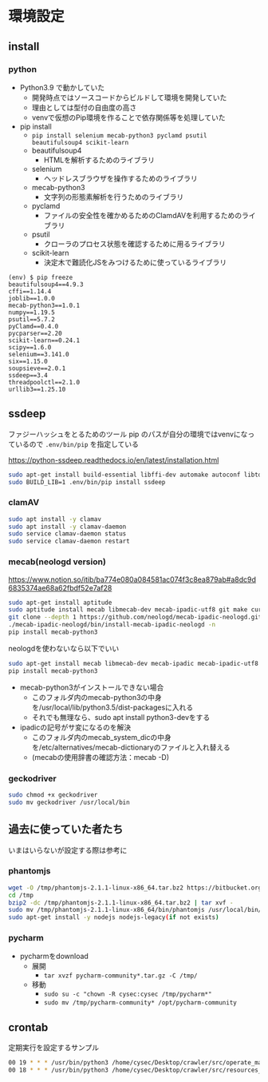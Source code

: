 # 環境設定

## install

### python

- Python3.9 で動かしていた
  - 開発時点ではソースコードからビルドして環境を開発していた
  - 理由としては型付の自由度の高さ
  - venvで仮想のPip環境を作ることで依存関係等を処理していた
- pip install
  - `pip install selenium mecab-python3 pyclamd psutil beautifulsoup4 scikit-learn`
  - beautifulsoup4
    - HTMLを解析するためのライブラリ
  - selenium
    - ヘッドレスブラウザを操作するためのライブラリ
  - mecab-python3
    - 文字列の形態素解析を行うためのライブラリ
  - pyclamd
    - ファイルの安全性を確かめるためのClamdAVを利用するためのライブラリ
  - psutil
    - クローラのプロセス状態を確認するために用るライブラリ
  - scikit-learn
    - 決定木で難読化JSをみつけるために使っているライブラリ

```
(env) $ pip freeze
beautifulsoup4==4.9.3
cffi==1.14.4
joblib==1.0.0
mecab-python3==1.0.1
numpy==1.19.5
psutil==5.7.2
pyClamd==0.4.0
pycparser==2.20
scikit-learn==0.24.1
scipy==1.6.0
selenium==3.141.0
six==1.15.0
soupsieve==2.0.1
ssdeep==3.4
threadpoolctl==2.1.0
urllib3==1.25.10
```

## ssdeep

ファジーハッシュをとるためのツール
pip のパスが自分の環境ではvenvになっているので `.env/bin/pip` を指定している

<https://python-ssdeep.readthedocs.io/en/latest/installation.html>

```bash
sudo apt-get install build-essential libffi-dev automake autoconf libtool
sudo BUILD_LIB=1 .env/bin/pip install ssdeep
```

### clamAV

```bash
sudo apt install -y clamav
sudo apt install -y clamav-daemon
sudo service clamav-daemon status
sudo service clamav-daemon restart
```

### mecab(neologd version)

<https://www.notion.so/itib/ba774e080a084581ac074f3c8ea879ab#a8dc9d6835374ae68a62fbdf52e7af28>

```bash
sudo apt-get install aptitude
sudo aptitude install mecab libmecab-dev mecab-ipadic-utf8 git make curl xz-utils file
git clone --depth 1 https://github.com/neologd/mecab-ipadic-neologd.git
./mecab-ipadic-neologd/bin/install-mecab-ipadic-neologd -n
pip install mecab-python3
```

neologdを使わないなら以下でいい

```bash
sudo apt-get install mecab libmecab-dev mecab-ipadic mecab-ipadic-utf8
pip install mecab-python3
```

- mecab-python3がインストールできない場合
  - このフォルダ内のmecab-python3の中身を/usr/local/lib/python3.5/dist-packagesに入れる
  - それでも無理なら、sudo apt install python3-devをする
- ipadicの記号がサ変になるのを解決
  - このフォルダ内のmecab_system_dicの中身を/etc/alternatives/mecab-dictionaryのファイルと入れ替える
  - (mecabの使用辞書の確認方法：mecab -D)

### geckodriver

```bash
sudo chmod +x geckodriver
sudo mv geckodriver /usr/local/bin
```

## 過去に使っていた者たち

いまはいらないが設定する際は参考に

### phantomjs

```bash
wget -O /tmp/phantomjs-2.1.1-linux-x86_64.tar.bz2 https://bitbucket.org/ariya/phantomjs/downloads/phantomjs-2.1.1-linux-x86_64.tar.bz2
cd /tmp
bzip2 -dc /tmp/phantomjs-2.1.1-linux-x86_64.tar.bz2 | tar xvf -
sudo mv /tmp/phantomjs-2.1.1-linux-x86_64/bin/phantomjs /usr/local/bin/
sudo apt-get install -y nodejs nodejs-legacy(if not exists)
```

### pycharm

- pycharmをdownload
  - 展開
    - `tar xvzf pycharm-community*.tar.gz -C /tmp/`
  - 移動
    - `sudo su -c "chown -R cysec:cysec /tmp/pycharm*"`
    - `sudo mv /tmp/pycharm-community* /opt/pycharm-community`

## crontab

定期実行を設定するサンプル

```bash
00 19 * * * /usr/bin/python3 /home/cysec/Desktop/crawler/src/operate_main.py ritsumeikan 1>>/home/cysec/Desktop/crawler/organization/ritsumeikan/log.log 2>>/home/cysec/Desktop/crawler/organization/ritsumeikan/er.log
00 18 * * * /usr/bin/python3 /home/cysec/Desktop/crawler/src/resources_observer.py 1>/home/cysec/Desktop/crawler/mem.log 2>&1
```
